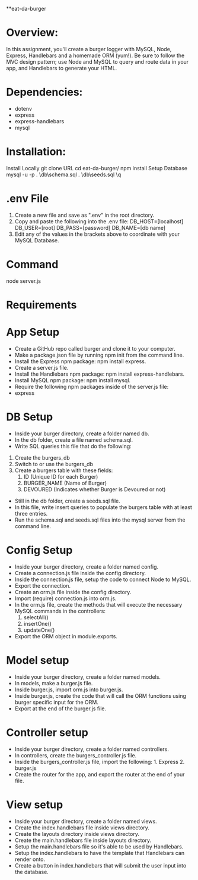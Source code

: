 **eat-da-burger

# Overview:
In this assignment, you'll create a burger logger with MySQL, Node, Express, Handlebars and a homemade ORM (yum!). Be sure to follow the MVC design pattern; use Node and MySQL to query and route data in your app, and Handlebars to generate your HTML.

# Dependencies:
- dotenv
- express
- express-handlebars
- mysql

# Installation:

Install Locally
git clone URL
cd eat-da-burger/
npm install
Setup Database
mysql -u <Your MySQL Username> -p
<Your MySQL Password>
\. \db\schema.sql
\. \db\seeds.sql
\q
# .env File
  
1. Create a new file and save as ".env" in the root directory.
2. Copy and paste the following into the .env file:
    DB_HOST=[localhost]
    DB_USER=[root]
    DB_PASS=[password]
    DB_NAME=[db name]
3. Edit any of the values in the brackets above to coordinate with your MySQL Database.
# Command
node server.js

# Requirements

# App Setup
 - Create a GitHub repo called burger and clone it to your computer.
 - Make a package.json file by running npm init from the command line.
 - Install the Express npm package: npm install express.
 - Create a server.js file.
 - Install the Handlebars npm package: npm install express-handlebars.
 - Install MySQL npm package: npm install mysql.
 - Require the following npm packages inside of the server.js file:
 - express
# DB Setup
- Inside your burger directory, create a folder named db.
- In the db folder, create a file named schema.sql.
- Write SQL queries this file that do the following:
 1. Create the burgers_db
 2. Switch to or use the burgers_db
 3. Create a burgers table with these fields:
    1. ID (Unique ID for each Burger)
    2. BURGER_NAME (Name of Burger)
    3. DEVOURED (Indicates whether Burger is Devoured or not)
- Still in the db folder, create a seeds.sql file.
- In this file, write insert queries to populate the burgers table with at least three entries.
-  Run the schema.sql and seeds.sql files into the mysql server from the command line.
# Config Setup
- Inside your burger directory, create a folder named config.
- Create a connection.js file inside the config directory.
- Inside the connection.js file, setup the code to connect Node to MySQL.
- Export the connection.
- Create an orm.js file inside the config directory.
- Import (require) connection.js into orm.js.
- In the orm.js file, create the methods that will execute the necessary MySQL commands in the controllers:
    1. selectAll()
    2. insertOne()
    3. updateOne()
- Export the ORM object in module.exports.
# Model setup
- Inside your burger directory, create a folder named models.
- In models, make a burger.js file.
- Inside burger.js, import orm.js into burger.js.
- Inside burger.js, create the code that will call the ORM functions using burger specific input for the ORM.
- Export at the end of the burger.js file.
# Controller setup
- Inside your burger directory, create a folder named controllers.
- In controllers, create the burgers_controller.js file.
- Inside the burgers_controller.js file, import the following:
      1. Express
      2. burger.js
- Create the router for the app, and export the router at the end of your file.
# View setup
- Inside your burger directory, create a folder named views.
- Create the index.handlebars file inside views directory.
- Create the layouts directory inside views directory.
- Create the main.handlebars file inside layouts directory.
- Setup the main.handlebars file so it's able to be used by Handlebars.
- Setup the index.handlebars to have the template that Handlebars can render onto.
- Create a button in index.handlebars that will submit the user input into the database.
